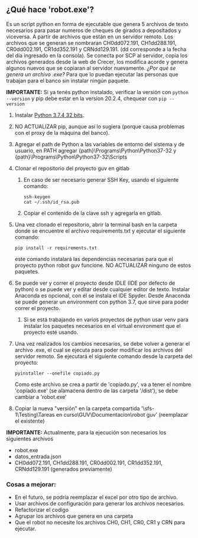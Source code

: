 ## ¿Qué hace 'robot.exe'?
Es un script python en forma de ejecutable que genera 5 archivos de texto necesarios para pasar numeros de cheques de girados a depositados y viceversa. 
A partir de archivos que están en un servidor remoto.
Los archivos que se generan se nombraran CH0dd072.191, CH1dd288.191, CR0dd002.191, CR1dd352.191 y CRNdd129.191. (dd corresponde a la fecha del día ingresado en la consola).
Se conecta por SCP al servidor, copia los archivos generados desde la web de Crecer, los modifica acorde y genera algunos nuevos que se copiaran al servidor nuevamente.
*¿Por qué se genera un archivo .exe?*
Para que lo puedan ejecutar las personas que trabajan para el banco sin instalar ningún paquete.

**IMPORTANTE:** Si ya tenés python instalado, verificar la versión con
	```
	python --version
	```
y pip debe estar en la version 20.2.4, chequear con 
	```
	pip --version
	```

1. Instalar [Python 3.7.4 32 bits](https://www.python.org/ftp/python/3.7.4/python-3.7.4.exe).

2. NO ACTUALIZAR pip, aunque así lo sugiera (porque causa problemas con el proxy de la máquina del banco).

3. Agregar el path de Python a las variables de entorno del sistema y de usuario, en PATH agregar {path}\Programs\Python\Python37-32 y {path}\Programs\Python\Python37-32\Scripts

4. Clonar el repositorio del proyecto guv en gitlab
	1. En caso de ser necesario generar SSH Key, usando el siguiente comando: 
		```
		ssh-keygen
		cat ~/.ssh/id_rsa.pub
		```
	2. Copiar el contenido de la clave ssh y agregarla en gitlab.


5. Una vez clonado el repositorio, abrir la terminal bash en la carpeta donde se encuentre el archivo requirements.txt y ejecutar el siguiente comando:
	```
	pip install -r requirements.txt
	```
   este comando instalará las dependencias necesarias para que el proyecto python robot guv funcione. NO ACTUALIZAR ninguno de estos paquetes.

6. Se puede ver y correr el proyecto desde IDLE (IDE por defecto de python) o se puede ver y editar desde cualquier editor de texto.
   Instalar Anaconda es opcional, con él se instala el IDE Spyder. Desde Anaconda se puede generar un environment con python 3.7, que sirve para poder correr el proyecto.
	1. Si se está trabajando en varios proyectos de python usar venv para instalar los paquetes necesarios en el virtual environment que el proyecto esté usando.

7. Una vez realizados los cambios necesarios, se debe volver a generar el archivo .exe, el cual se ejecuta para poder modificar los archivos del servidor remoto.
   Se ejecutará el siguiente comando desde la carpeta del proyecto:
	```
	pyinstaller --onefile copiado.py
	```
   Como este archivo se crea a partir de 'copiado.py', va a tener el nombre 'copiado.exe' (se alamacena dentro de las carpeta '/dist'), se debe cambiar a 'robot.exe'

8. Copiar la nueva "versión" en la carpeta compartida '\\sfs-1\Testing\Tareas en curso\GUV\Documentacion\robot guv' (reemplazar el existente)

**IMPORTANTE:** Actualmente, para la ejecución son necesarios los siguientes archivos
-	robot.exe
-	datos_entrada.json
-	CH0dd072.191, CH1dd288.191, CR0dd002.191, CR1dd352.191, CRNdd129.191 (generados previamente)

### Cosas a mejorar:
- En el futuro, se podría reemplazar el excel por otro tipo de archivo.
- Usar archivos de configuración para generar los archivos necesarios.
- Refactorizar el codigo
- Agrupar los archivos que genera en una carpeta
- Que el robot no necesite los archivos CH0, CH1, CR0, CR1 y CRN para ejecutar.
